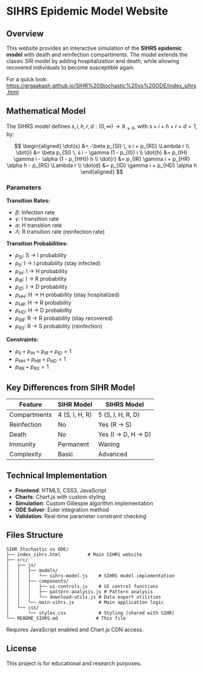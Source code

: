 # SIHRS Epidemic Model Website

## Overview

This website provides an interactive simulation of the **SIHRS epidemic model** with death and reinfection compartments. The model extends the classic SIR model by adding hospitalization and death, while allowing recovered individuals to become susceptible again.

For a quick look: https://grgaakash.github.io/SIHR%20Stochastic%20vs%20ODE/index_sihrs.html

## Mathematical Model

The SIHRS model defines $s, i, h, r, d : (0, \infty) \to \mathbb{R}_{\geq 0}$, with $s + i + h + r + d = 1$, by:

$$
\begin{aligned}
\dot{s} &= -\beta p_{SI} \, s i + p_{RS} \Lambda r \\
\dot{i} &= \beta p_{SI} \, s i - \gamma (1 - p_{II}) i \\
\dot{h} &= p_{IH} \gamma i - \alpha (1 - p_{HH}) h \\
\dot{r} &= p_{IR} \gamma i + p_{HR} \alpha h - p_{RS} \Lambda r \\
\dot{d} &= p_{ID} \gamma i + p_{HD} \alpha h
\end{aligned}
$$

### Parameters

**Transition Rates:**
- $\beta$: Infection rate
- $\gamma$: I transition rate  
- $\alpha$: H transition rate
- $\Lambda$: R transition rate (reinfection rate)

**Transition Probabilities:**
- $p_{SI}$: S → I probability
- $p_{II}$: I → I probability (stay infected)
- $p_{IH}$: I → H probability
- $p_{IR}$: I → R probability
- $p_{ID}$: I → D probability
- $p_{HH}$: H → H probability (stay hospitalized)
- $p_{HR}$: H → R probability
- $p_{HD}$: H → D probability
- $p_{RR}$: R → R probability (stay recovered)
- $p_{RS}$: R → S probability (reinfection)

**Constraints:**
- $p_{II} + p_{IH} + p_{IR} + p_{ID} = 1$
- $p_{HH} + p_{HR} + p_{HD} = 1$
- $p_{RR} + p_{RS} = 1$

## Key Differences from SIHR Model

| Feature | SIHR Model | SIHRS Model |
|---------|------------|-------------|
| Compartments | 4 (S, I, H, R) | 5 (S, I, H, R, D) |
| Reinfection | No | Yes (R → S) |
| Death | No | Yes (I → D, H → D) |
| Immunity | Permanent | Waning |
| Complexity | Basic | Advanced |

## Technical Implementation

- **Frontend**: HTML5, CSS3, JavaScript
- **Charts**: Chart.js with custom styling
- **Simulation**: Custom Gillespie algorithm implementation
- **ODE Solver**: Euler integration method
- **Validation**: Real-time parameter constraint checking

## Files Structure

```
SIHR Stochastic vs ODE/
├── index_sihrs.html          # Main SIHRS website
├── src/
│   ├── js/
│   │   ├── models/
│   │   │   └── sihrs-model.js    # SIHRS model implementation
│   │   ├── components/
│   │   │   ├── ui-controls.js    # UI control functions
│   │   │   ├── pattern-analysis.js # Pattern analysis
│   │   │   └── download-utils.js # Data export utilities
│   │   └── main-sihrs.js         # Main application logic
│   └── css/
│       └── styles.css            # Styling (shared with SIHR)
└── README_SIHRS.md              # This file
```

Requires JavaScript enabled and Chart.js CDN access.

## License

This project is for educational and research purposes. 